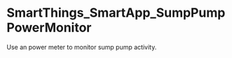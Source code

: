 SmartThings_SmartApp_SumpPumpPowerMonitor
=========================================

Use an power meter to monitor sump pump activity.
